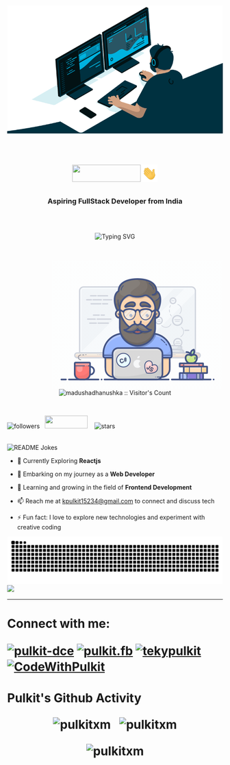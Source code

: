 <p align='center'><a href='https://linktr.ee/pulkitxm'><img src='./images/banner.gif'></a></p>

<br>

<h1 align="center"><p align="center"><img src="https://img.shields.io/static/v1?label=hello&message=world&color=green?style=plastic&logo=appveyor" width="160" height="40" /><img src="./images/wave.gif" alt="Animated GIF" width="40" height="40"  /></p></h1>
<h3 align="center">Aspiring FullStack Developer from India</h3>

<br/><br/>

<p align="center"><img src="https://readme-typing-svg.herokuapp.com/?font=ink+free&size=40&pause=1000&width=600&height=90&lines=Hi!+I+am+Pulkit;Hello!+I%27m+passionate+in+Web-Dev;Skilled+front-end+dev+with+UI+focus;Active+in+Git%2C+GitHub%2C+open-source.;Modern+UIs%2C+React.js+expertise.;Love+coding+challenges%2C+tech+exploration.;Constant+learner%2C+diverse+language+knowledge.;Up-to-date+with+trends%2C+best+practices.;Connect%2C+contribute%2C+make+an+impact" alt="Typing SVG" /></p>
<br><br>

<img align="right" alt="Coding" width="400" src="images/programmer.gif">

<p align="center"><img src="https://profile-counter.glitch.me/{pulkitxm}/count.svg" alt="madushadhanushka :: Visitor's Count" />
</p>

<br>

<img alt="followers" title="Follow me on Github" src="https://img.shields.io/github/followers/madushadhanushka?color=236ad3&style=for-the-badge&logo=github&label=Follow" width=130 height=30/>&nbsp; &nbsp;<img src="https://visitor-badge.laobi.icu/badge?page_id=pulkitxm.pulkitxm" width=100 height=30/>
&nbsp; &nbsp;<img src="https://img.shields.io/github/stars/madushadhanushka?label=Stars" alt="stars" width=100 height=30>

<br>

<img align="center" src="https://readme-jokes.vercel.app/api" alt="README Jokes">

<br>

<p align="left">  

- 💬 Currently Exploring **Reactjs**

- 🔭 Embarking on my journey as a **Web Developer**

- 🌱 Learning and growing in the field of **Frontend Development**

- 📫 Reach me at kpulkit15234@gmail.com to connect and discuss tech

- ⚡ Fun fact: I love to explore new technologies and experiment with creative coding

</p>
<img src='./images/github-contribution-snake.svg'>

<br>

<img src="https://github-profile-trophy.vercel.app/?username=pulkitxm&theme=juicyfresh&no-bg=true" />

<br>

<hr>
<h1 align="left">Connect with me:

<p align="left">

<a href="http://www.linkedin.com/in/pulkit-%E2%80%8E-75237a1b8" target="blank"><img align="center" src="https://raw.githubusercontent.com/rahuldkjain/github-profile-readme-generator/master/src/images/icons/Social/linked-in-alt.svg" alt="pulkit-dce" height="30" width="40" /></a>
<a href="https://www.facebook.com/Pulkit.fb/" target="blank"><img align="center" src="https://raw.githubusercontent.com/rahuldkjain/github-profile-readme-generator/master/src/images/icons/Social/facebook.svg" alt="pulkit.fb" height="30" width="40" /></a>
<a href="https://www.instagram.com/teckypulkit" target="blank"><img align="center" src="https://raw.githubusercontent.com/rahuldkjain/github-profile-readme-generator/master/src/images/icons/Social/instagram.svg" alt="tekypulkit" height="30" width="40" /></a>
<a href="https://www.youtube.com/@CodeWithPulkit" target="blank"><img align="center" src="https://raw.githubusercontent.com/rahuldkjain/github-profile-readme-generator/master/src/images/icons/Social/youtube.svg" alt="CodeWithPulkit" height="30" width="40" /></a>
</p>
</h1>

<!-- <h1 align="left">Tech Stack:
<p align="left">

 </p>
</h1> -->

<h1>Pulkit's Github Activity

<br>

<p align="center" ><img src="https://github-readme-stats.vercel.app/api/top-langs?username=pulkitxm&show_icons=true&locale=en&layout=compact&theme=tokyonight" alt="pulkitxm" height=200 /> &nbsp; <img src="https://github-readme-stats.vercel.app/api?username=pulkitxm&show_icons=true&locale=en&theme=tokyonight" alt="pulkitxm" height=200 /></p>

<p align="center" ><img src="https://github-readme-streak-stats.herokuapp.com/?user=pulkitxm&&theme=tokyonight" alt="pulkitxm" height=200 /></p>
</h1>